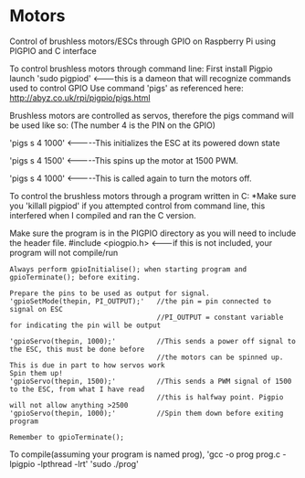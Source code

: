 # Motors
Control of brushless motors/ESCs through GPIO on Raspberry Pi using PIGPIO and C interface

To control brushless motors through command line:
  First install Pigpio
  launch 'sudo pigpiod' <---this is a dameon that will recognize commands used to control GPIO
  Use command 'pigs' as referenced here: http://abyz.co.uk/rpi/pigpio/pigs.html
  
Brushless motors are controlled as servos, therefore the pigs command will be used like so:
(The number 4 is the PIN on the GPIO)

  'pigs s 4 1000' <-----This initializes the ESC at its powered down state
  
  'pigs s 4 1500' <-----This spins up the motor at 1500 PWM.
  
  'pigs s 4 1000' <-----This is called again to turn the motors off.
  
To control the brushless motors through a program written in C:
  *Make sure you 'killall pigpiod' if you attempted control from command line, this interfered
   when I compiled and ran the C version.
   
   Make sure the program is in the PIGPIO directory as you will need to include the header file.
   #include <piogpio.h>    <---if this is not included, your program will not compile/run
   
    Always perform gpioInitialise(); when starting program and gpioTerminate(); before exiting.
    
    Prepare the pins to be used as output for signal.
    'gpioSetMode(thepin, PI_OUTPUT);'   //the pin = pin connected to signal on ESC
                                        //PI_OUTPUT = constant variable for indicating the pin will be output
                                         
    'gpioServo(thepin, 1000);'          //This sends a power off signal to the ESC, this must be done before
                                        //the motors can be spinned up. This is due in part to how servos work
    Spin them up!
    'gpioServo(thepin, 1500);'          //This sends a PWM signal of 1500 to the ESC, from what I have read
                                        //this is halfway point. Pigpio will not allow anything >2500
    'gpioServo(thepin, 1000);'          //Spin them down before exiting program
    
    Remember to gpioTerminate();
   
   To compile(assuming your program is named prog),
   'gcc -o prog prog.c -lpigpio -lpthread -lrt'
   'sudo ./prog'
   
  
   
   
